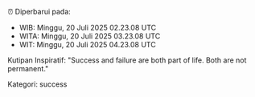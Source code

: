 ⏰ Diperbarui pada:
- WIB: Minggu, 20 Juli 2025 02.23.08 UTC
- WITA: Minggu, 20 Juli 2025 03.23.08 UTC
- WIT: Minggu, 20 Juli 2025 04.23.08 UTC

Kutipan Inspiratif:
"Success and failure are both part of life. Both are not permanent."


Kategori: success

